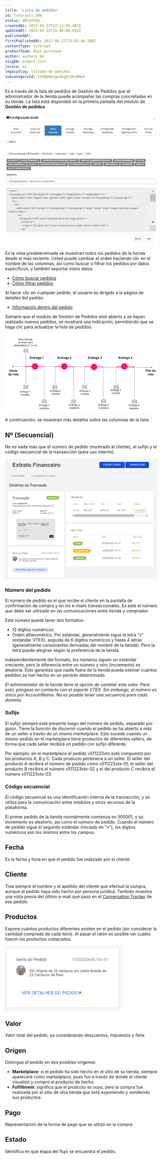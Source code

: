 ```yaml
---
title: 'Lista de pedidos'
id: tutorials_200
status: ARCHIVED
createdAt: 2017-04-27T22:13:59.387Z
updatedAt: 2023-03-23T15:40:06.912Z
publishedAt: 
firstPublishedAt: 2017-04-27T23:02:48.509Z
contentType: tutorial
productTeam: Post-purchase
author: authors_84
slugEN: orders-list
locale: es
legacySlug: listado-de-pedidos
subcategoryId: 2t00bBkcAwIkgSCGKsMOwY
---
```


Es a través de la lista de pedidos de Gestión de Pedidos que el administrador de la tienda puede acompañar las compras concretadas en su tienda. La lista está disponible en la primera pantalla del módulo de __Gestión de pedidos__.

![todosospedidos.es](https://raw.githubusercontent.com/vtexdocs/help-center-content/refs/heads/main/_1.png)

En la vista predeterminada se muestran todos los pedidos de la tienda desde el más reciente. Usted puede cambiar el orden haciendo clic en el nombre de las columnas, así como buscar o filtrar los pedidos por datos específicos, y también exportar estos datos.

- [Cómo buscar pedidos](/es/tutorial/como-buscar-el-pedido/)
- [Cómo filtrar pedidos](/es/tutorial/como-filtrar-pedidos/)

Al hacer clic en cualquier pedido, el usuario es dirigido a la página de detalles del pedido.

- [Información dentro del pedido](/es/tutorial/informaciones-dentro-del-pedido)

Siempre que el módulo de Gestión de Pedidos esté abierto y se hayan realizado nuevos pedidos, se mostrará una indicación, permitiendo que se haga clic para actualizar la lista de pedidos.

![novopedido.es](https://raw.githubusercontent.com/vtexdocs/help-center-content/refs/heads/main/_2.png)

A continuación, se muestran más detalles sobre las columnas de la lista:

## Nº (Secuencial)

No es nada más que el número de pedido (mostrado al cliente), el sufijo y el código secuencial de la transacción (para uso interno).

![nsequecial.es](https://raw.githubusercontent.com/vtexdocs/help-center-content/refs/heads/main/_3.png)

### Número del pedido

El número de pedido es el que recibe el cliente en la pantalla de confirmación de compra y en los e-mails transaccionales. Es este el número que debe ser utilizado en las comunicaciones entre tienda y comprador.

Este número puede tener dos formatos:

- 12 dígitos numéricos.
- Orden alfanumérico. Por estándar, generalmente sigue la letra "v" (estándar VTEX), seguida de 6 dígitos numéricos y hasta 4 letras (generalmente consonantes derivadas del nombre de la tienda). Pero la letra puede elegirse según la preferencia de la tienda.

Independientemente del formato, los números siguen un estándar creciente, pero la diferencia entre un número y otro (incremento) es aleatoria. Esto garantiza que nadie fuera de la tienda pueda estimar cuántos pedidos se han hecho en un período determinado.

*El administrador de la tienda tiene la opción de cambiar este valor. Para esto, póngase en contacto con el soporte VTEX. Sin embargo, el número es único por AccountName. No es posible tener una secuencia para cada dominio.*

### Sufijo

El sufijo siempre está presente luego del número de pedido, separado por guion. Tiene la función de discernir cuando el pedido se ha abierto a más de un seller a través de un mismo marketplace. Esto sucede cuando un mismo pedido en el marketplace tiene productos de diferentes sellers, de forma que cada seller recibirá un pedido con sufijo diferente.

Por ejemplo: en el marketplace el pedido v511223vtx está compuesto por los productos A, B y C. Cada producto pertenece a un seller. El seller del producto A recibirá el número de pedido como v511223vtx-01, el seller del producto B recibirá el número v511223vtx-02 y el del producto C recibirá el número v511223vtx-03.

### Código secuencial

El código secuencial es una identificación interna de la transacción, y se utiliza para la comunicación entre módulos y otros recursos de la plataforma.

El primer pedido de la tienda normalmente comienza en 500001, y su incremento es aleatorio, así como el número de pedido. Cuando el número de pedido sigue el segundo estándar (iniciado en "v"), los dígitos numéricos son los mismos entre los campos.

## Fecha

Es la fecha y hora en que el pedido fue realizado por el cliente.

## Cliente

Trae siempre el nombre y el apellido del cliente que efectuó la compra, aunque el pedido haya sido hecho por persona jurídica. También muestra una vista previa del último e-mail que pasó en el [Conversation Tracker](/es/tutorial/conversation-tracker) de ese pedido.

## Productos

Expone cuántos productos diferentes existen en el pedido (sin considerar la cantidad comprada de cada ítem). Al pasar el ratón es posible ver cuáles fueron los productos comprados.

![oms produtos do pedido](https://raw.githubusercontent.com/vtexdocs/help-center-content/refs/heads/main/_4.png)

## Valor

Valor total del pedido, ya considerando descuentos, impuestos y flete.

## Origen

Distingue el pedido en dos posibles orígenes:

- **Marketplace**: si el pedido ha sido hecho en el sitio de su tienda, siempre aparecerá como marketplace, pues fue a través de donde el cliente visualizó y compró el producto de hecho.
- **Fulfillment**: significa que el producto es suyo, pero la compra fue realizada por el sitio de otra tienda que está exponiendo y vendiendo sus productos.

## Pago

Representación de la forma de pago que se utilizó en la compra.

## Estado 

Identifica en qué etapa del flujo se encuentra el pedido.

